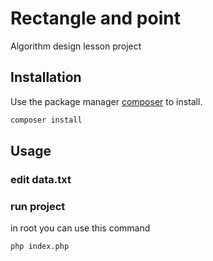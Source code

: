 # Rectangle and point

Algorithm design lesson project

## Installation

Use the package manager [composer](https://getcomposer.org/download/) to install.

```bash
composer install
```

## Usage

### edit data.txt

### run project
in root you can use this command
```
php index.php
